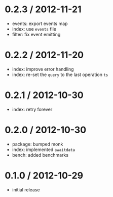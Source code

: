 
0.2.3 / 2012-11-21
==================

  * events: export events map
  * index: use `events` file
  * filter: fix event emitting

0.2.2 / 2012-11-20
==================

  * index: improve error handling
  * index: re-set the `query` to the last operation `ts`

0.2.1 / 2012-10-30
==================

  * index: retry forever

0.2.0 / 2012-10-30
==================

  * package: bumped monk
  * index: implemented `awaitdata`
  * bench: added benchmarks

0.1.0 / 2012-10-29
==================

  * initial release
